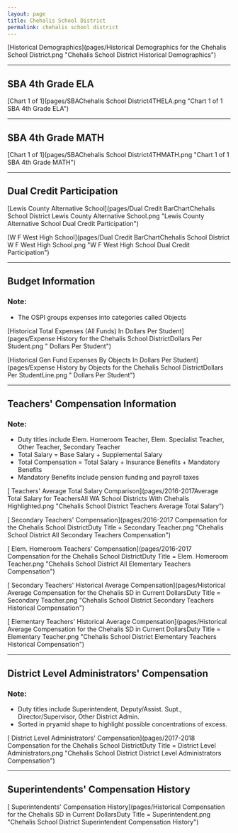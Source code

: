 ```yaml
---
layout: page
title: Chehalis School District
permalink: chehalis school district
---
```



[Historical Demographics](pages/Historical Demographics for the Chehalis School District.png "Chehalis School District Historical Demographics")

___

## SBA 4th Grade ELA

[Chart 1 of 1](pages/SBAChehalis School District4THELA.png "Chart 1 of 1 SBA 4th Grade ELA")


___

## SBA 4th Grade MATH

[Chart 1 of 1](pages/SBAChehalis School District4THMATH.png "Chart 1 of 1 SBA 4th Grade MATH")


___

## Dual Credit Participation

[Lewis County Alternative School](pages/Dual Credit BarChartChehalis School District Lewis County Alternative School.png "Lewis County Alternative School Dual Credit Participation")

[W F West High School](pages/Dual Credit BarChartChehalis School District W F West High School.png "W F West High School Dual Credit Participation")


___

## Budget Information
### Note:
- The OSPI groups expenses into categories called Objects

[Historical Total Expenses (All Funds) In Dollars Per Student](pages/Expense History for the Chehalis School DistrictDollars Per Student.png " Dollars Per Student")

[Historical Gen Fund Expenses By Objects In Dollars Per Student](pages/Expense History by Objects for the Chehalis School DistrictDollars Per StudentLine.png " Dollars Per Student")


___

## Teachers' Compensation Information
### Note:
- Duty titles include Elem. Homeroom Teacher, Elem. Specialist Teacher, Other Teacher, Secondary Teacher
- Total Salary = Base Salary + Supplemental Salary
- Total Compensation = Total Salary + Insurance Benefits + Mandatory Benefits
- Mandatory Benefits include pension funding and payroll taxes

[ Teachers' Average Total Salary Comparison](pages/2016-2017Average Total Salary for TeachersAll WA School Districts With Chehalis Highlighted.png "Chehalis School District Teachers Average Total Salary")

[ Secondary Teachers' Compensation](pages/2016-2017 Compensation for the Chehalis School DistrictDuty Title = Secondary Teacher.png "Chehalis School District All Secondary Teachers Compensation")

[ Elem. Homeroom Teachers' Compensation](pages/2016-2017 Compensation for the Chehalis School DistrictDuty Title = Elem. Homeroom Teacher.png "Chehalis School District All Elementary Teachers Compensation")

[ Secondary Teachers' Historical Average Compensation](pages/Historical Average Compensation for the Chehalis SD in Current DollarsDuty Title = Secondary Teacher.png "Chehalis School District Secondary Teachers Historical Compensation")

[ Elementary Teachers' Historical Average Compensation](pages/Historical Average Compensation for the Chehalis SD in Current DollarsDuty Title = Elementary Teacher.png "Chehalis School District Elementary Teachers Historical Compensation")


___

## District Level Administrators' Compensation

### Note:
- Duty titles include Superintendent, Deputy/Assist. Supt., Director/Supervisor, Other District Admin.
- Sorted in pryamid shape to highlight possible concentrations of excess.

[ District Level Administrators' Compensation](pages/2017-2018 Compensation for the Chehalis School DistrictDuty Title = District Level Administrators.png "Chehalis School District District Level Administrators Compensation")


___

## Superintendents' Compensation History

[ Superintendents' Compensation History](pages/Historical Compensation for the Chehalis SD in Current DollarsDuty Title = Superintendent.png "Chehalis School District Superintendent Compensation History")

